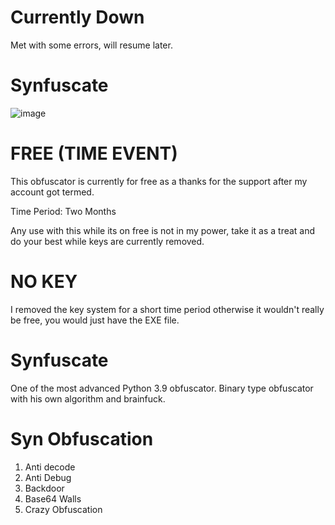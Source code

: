 # Currently Down
Met with some errors, will resume later.

# Synfuscate
![image](https://user-images.githubusercontent.com/109639502/179891443-68646a2b-a5ea-4c34-a0e4-fd81f60eb7cc.png)

# FREE (TIME EVENT)
This obfuscator is currently for free as a thanks for the support after my account got termed.

Time Period:
Two Months

Any use with this while its on free is not in my power, take it as a treat and do your best while keys are currently removed.

# NO KEY
I removed the key system for a short time period otherwise it wouldn't really be free, you would just have the EXE file.

# Synfuscate
One of the most advanced Python 3.9 obfuscator. Binary type obfuscator with his own algorithm and brainfuck.

# Syn Obfuscation
1. Anti decode
2. Anti Debug
3. Backdoor
4. Base64 Walls
5. Crazy Obfuscation
